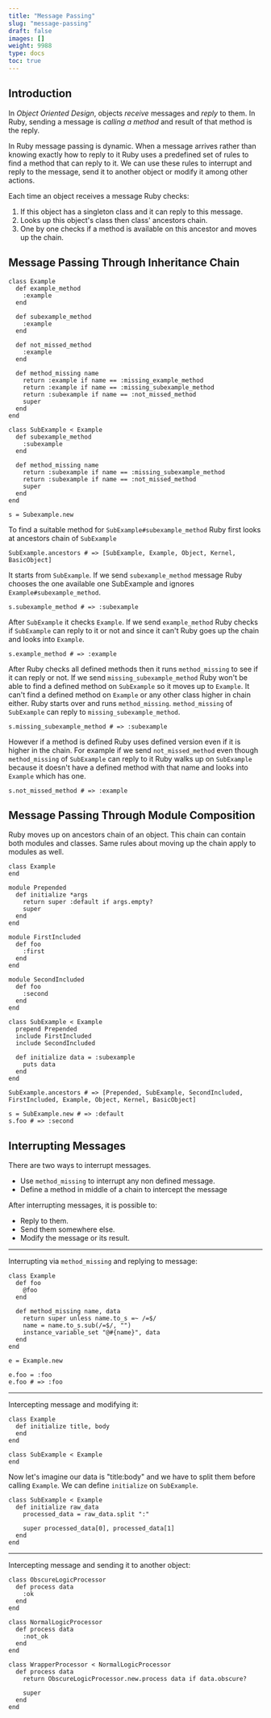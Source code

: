 ```yaml
---
title: "Message Passing"
slug: "message-passing"
draft: false
images: []
weight: 9988
type: docs
toc: true
---
```


## Introduction
In _Object Oriented Design_, objects _receive_ messages and _reply_ to them. In Ruby, sending a message is _calling a method_ and result of that method is the reply.

In Ruby message passing is dynamic. When a message arrives rather than knowing exactly how to reply to it Ruby uses a predefined set of rules to find a method that can reply to it. We can use these rules to interrupt and reply to the message, send it to another object or modify it among other actions.

Each time an object receives a message Ruby checks:
1. If this object has a singleton class and it can reply to this message.
2. Looks up this object's class then class' ancestors chain.
3. One by one checks if a method is available on this ancestor and moves up the chain.

## Message Passing Through Inheritance Chain

    class Example
      def example_method
        :example
      end
    
      def subexample_method
        :example
      end
    
      def not_missed_method
        :example
      end
    
      def method_missing name
        return :example if name == :missing_example_method
        return :example if name == :missing_subexample_method
        return :subexample if name == :not_missed_method
        super
      end
    end
    
    class SubExample < Example
      def subexample_method
        :subexample
      end
    
      def method_missing name
        return :subexample if name == :missing_subexample_method
        return :subexample if name == :not_missed_method
        super
      end
    end
    
    s = Subexample.new


To find a suitable method for `SubExample#subexample_method` Ruby first looks at ancestors chain of `SubExample`

    SubExample.ancestors # => [SubExample, Example, Object, Kernel, BasicObject]

It starts from `SubExample`. If we send `subexample_method` message Ruby chooses the one available one SubExample and ignores `Example#subexample_method`.

    s.subexample_method # => :subexample

After `SubExample` it checks `Example`. If we send `example_method` Ruby checks if `SubExample` can reply to it or not and since it can't Ruby goes up the chain and looks into `Example`.

    s.example_method # => :example

After Ruby checks all defined methods then it runs `method_missing` to see if it can reply or not. If we send `missing_subexample_method` Ruby won't be able to find a defined method on `SubExample` so it moves up to `Example`. It can't find a defined method on `Example` or any other class higher in chain either. Ruby starts over and runs `method_missing`. `method_missing` of `SubExample` can reply to `missing_subexample_method`.

    s.missing_subexample_method # => :subexample

However if a method is defined Ruby uses defined version even if it is higher in the chain. For example if we send `not_missed_method` even though `method_missing` of `SubExample` can reply to it Ruby walks up on `SubExample` because it doesn't have a defined method with that name and looks into `Example` which has one.

    s.not_missed_method # => :example

## Message Passing Through Module Composition
Ruby moves up on ancestors chain of an object. This chain can contain both modules and classes. Same rules about moving up the chain apply to modules as well.

    class Example
    end
    
    module Prepended
      def initialize *args
        return super :default if args.empty?
        super
      end
    end
    
    module FirstIncluded
      def foo
        :first
      end
    end
    
    module SecondIncluded
      def foo
        :second
      end
    end
    
    class SubExample < Example
      prepend Prepended
      include FirstIncluded
      include SecondIncluded

      def initialize data = :subexample
        puts data
      end
    end
    
    SubExample.ancestors # => [Prepended, SubExample, SecondIncluded, FirstIncluded, Example, Object, Kernel, BasicObject]

    s = SubExample.new # => :default
    s.foo # => :second

## Interrupting Messages
There are two ways to interrupt messages.
* Use `method_missing` to interrupt any non defined message.
* Define a method in middle of a chain to intercept the message

After interrupting messages, it is possible to:
* Reply to them.
* Send them somewhere else.
* Modify the message or its result.

---

Interrupting via `method_missing` and replying to message:

    class Example
      def foo
        @foo
      end
    
      def method_missing name, data
        return super unless name.to_s =~ /=$/
        name = name.to_s.sub(/=$/, "")
        instance_variable_set "@#{name}", data
      end
    end
    
    e = Example.new
    
    e.foo = :foo
    e.foo # => :foo

---

Intercepting message and modifying it:

    class Example
      def initialize title, body
      end
    end
    
    class SubExample < Example
    end

Now let's imagine our data is "title:body" and we have to split them before calling `Example`. We can define `initialize` on `SubExample`.

    class SubExample < Example
      def initialize raw_data
        processed_data = raw_data.split ":"
    
        super processed_data[0], processed_data[1]
      end
    end

---

Intercepting message and sending it to another object:

    class ObscureLogicProcessor
      def process data
        :ok
      end
    end
    
    class NormalLogicProcessor
      def process data
        :not_ok
      end
    end
    
    class WrapperProcessor < NormalLogicProcessor
      def process data
        return ObscureLogicProcessor.new.process data if data.obscure?
    
        super
      end
    end


